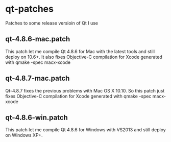 qt-patches
==========

Patches to some release versioin of Qt I use


## qt-4.8.6-mac.patch

This patch let me compile Qt 4.8.6 for Mac with the latest tools and still deploy on 10.6+.
It also fixes Objective-C compilation for Xcode generated with qmake -spec macx-xcode

## qt-4.8.7-mac.patch

Qt-4.8.7 fixes the previous problems with Mac OS X 10.10.
So this patch just fixes Objective-C compilation for Xcode generated with qmake -spec macx-xcode

## qt-4.8.6-win.patch

This patch let me compile Qt 4.8.6 for Windows with VS2013 and still deploy on Windows XP+.
